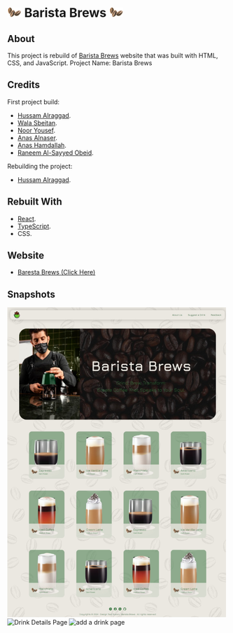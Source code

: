 # <img src = "src\assets\beans33.png" alt ="Home Page" width = "32"> Barista Brews <img src = "src\assets\beans33.png" alt ="Home Page" width = "32">

## About

This project is rebuild of [Barista Brews](https://github.com/Design-Test-Fusion/Barista-Brews) website that was built with HTML, CSS, and JavaScript.
Project Name: Barista Brews

## Credits

First project build:

- [Hussam Alraggad](https://github.com/EngHussam23).
- [Wala Sbeitan](https://github.com/walaasb).
- [Noor Yousef](https://github.com/nooryousef).
- [Anas Alnaser](https://github.com/Anasalnasr).
- [Anas Hamdallah](https://github.com/anashamdallah).
- [Raneem Al-Sayyed Obeid](https://github.com/raneemalsayyed).

Rebuilding the project:

- [Hussam Alraggad](https://github.com/EngHussam23).

## Rebuilt With

- [React](https://react.dev/learn).
- [TypeScript](https://www.typescriptlang.org/).
- CSS.

## Website

- [Baresta Brews (Click Here)](https://design-test-fusion.github.io/Barista-Brews/)

## Snapshots

<img src = "src\assets\HomePage.jpeg" alt ="Home Page" width = "500">

<img src = "" alt ="Drink Details Page" width = "500">

<img src = "" alt ="add a drink page" width = "500">
